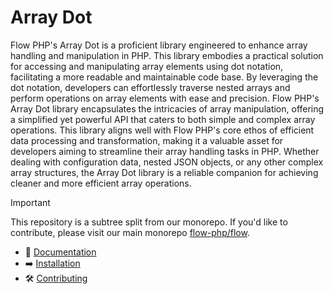 # Array Dot

Flow PHP's Array Dot is a proficient library engineered to enhance array handling and manipulation in PHP. This library
embodies a practical solution for accessing and manipulating array elements using dot notation, facilitating a more
readable and maintainable code base. By leveraging the dot notation, developers can effortlessly traverse nested arrays
and perform operations on array elements with ease and precision. Flow PHP's Array Dot library encapsulates the
intricacies of array manipulation, offering a simplified yet powerful API that caters to both simple and complex array
operations. This library aligns well with Flow PHP's core ethos of efficient data processing and transformation, making
it a valuable asset for developers aiming to streamline their array handling tasks in PHP. Whether dealing with
configuration data, nested JSON objects, or any other complex array structures, the Array Dot library is a reliable
companion for achieving cleaner and more efficient array operations.

> [!IMPORTANT]  
> This repository is a subtree split from our monorepo. If you'd like to contribute, please visit our main monorepo [flow-php/flow](https://github.com/flow-php/flow).

- 📜 [Documentation](https://github.com/flow-php/flow/blob/1.x/docs/components/libs/array-dot.md)
- ➡️ [Installation](https://github.com/flow-php/flow/blob/1.x/docs/installation.md)
- 🛠️ [Contributing](https://github.com/flow-php/flow/blob/1.x/CONTRIBUTING.md)